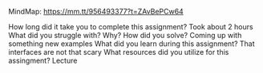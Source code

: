 ﻿MindMap: https://mm.tt/956493377?t=ZAvBePCw64

How long did it take you to complete this assignment? Took about 2 hours
What did you struggle with? Why? How did you solve? Coming up with something new examples
What did you learn during this assignment? That interfaces are not that scary
What resources did you utilize for this assingment? Lecture